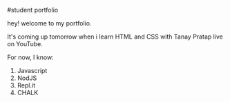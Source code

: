 #student portfolio

hey! welcome to my portfolio.

 It's coming up tomorrow when i learn HTML and CSS with Tanay Pratap live on YouTube.

For now, I know:

1. Javascript
1. NodJS
1. Repl.it
1. CHALK

